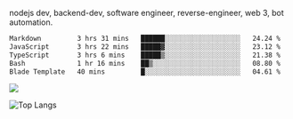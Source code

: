 



nodejs dev, backend-dev, software engineer, reverse-engineer, web 3, bot automation. 

<!--START_SECTION:waka-->

```txt
Markdown         3 hrs 31 mins   ██████░░░░░░░░░░░░░░░░░░░   24.24 %
JavaScript       3 hrs 22 mins   █████▓░░░░░░░░░░░░░░░░░░░   23.12 %
TypeScript       3 hrs 6 mins    █████▒░░░░░░░░░░░░░░░░░░░   21.38 %
Bash             1 hr 16 mins    ██▒░░░░░░░░░░░░░░░░░░░░░░   08.80 %
Blade Template   40 mins         █░░░░░░░░░░░░░░░░░░░░░░░░   04.61 %
```

<!--END_SECTION:waka-->

<img src="https://github-readme-activity-graph-fjqz177.vercel.app/graph?username=bezicalboy&theme=github-dark"/>



![Top Langs](https://github-readme-stats.vercel.app/api/top-langs/?username=anuraghazra&size_weight=0.5&count_weight=0.5)
